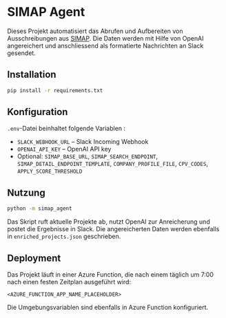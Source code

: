 # SIMAP Agent

Dieses Projekt automatisiert das Abrufen und Aufbereiten von Ausschreibungen aus [SIMAP](https://simap.ch). Die Daten werden mit Hilfe von OpenAI angereichert und anschliessend als formatierte Nachrichten an Slack gesendet.

## Installation
```bash
pip install -r requirements.txt
```

## Konfiguration
`.env`-Datei beinhaltet folgende Variablen :

- `SLACK_WEBHOOK_URL` – Slack Incoming Webhook
- `OPENAI_API_KEY` – OpenAI API key
- Optional: `SIMAP_BASE_URL`, `SIMAP_SEARCH_ENDPOINT`, `SIMAP_DETAIL_ENDPOINT_TEMPLATE`, `COMPANY_PROFILE_FILE`, `CPV_CODES`, `APPLY_SCORE_THRESHOLD`


## Nutzung
```bash
python -m simap_agent
```
Das Skript ruft aktuelle Projekte ab, nutzt OpenAI zur Anreicherung und postet die Ergebnisse in Slack. Die angereicherten Daten werden ebenfalls in `enriched_projects.json` geschrieben.

## Deployment
Das Projekt läuft in einer Azure Function, die nach einem täglich um 7:00 nach einen festen Zeitplan ausgeführt wird:

```
<AZURE_FUNCTION_APP_NAME_PLACEHOLDER>
```

Die Umgebungsvariablen sind ebenfalls in Azure Function konfiguriert.
